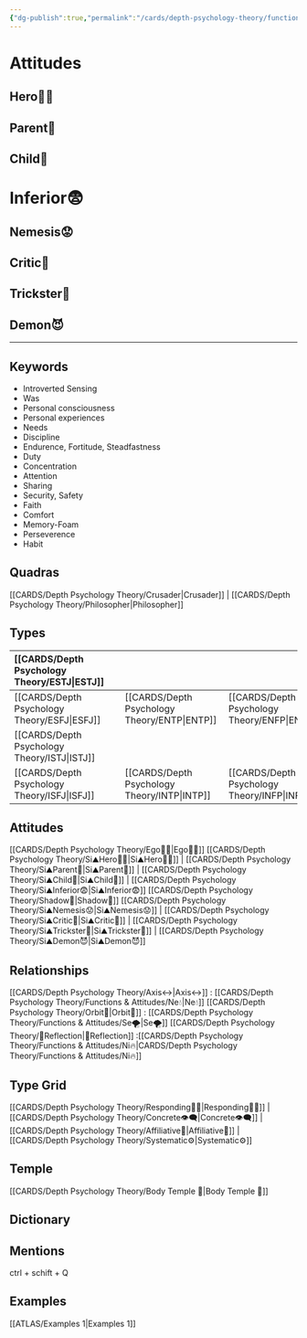 ```yaml
---
{"dg-publish":true,"permalink":"/cards/depth-psychology-theory/functions-and-attitudes/si/","created":"2022-12-27T21:21:32.893+01:00","updated":"2023-04-25T19:17:02.861+02:00"}
---
```


# Attitudes 

## Hero🦸‍♂️ 
## Parent🤨 
## Child👼 
# Inferior😨
## Nemesis😟
## Critic🤔
## Trickster🤡
## Demon😈 

--- 
## Keywords
- Introverted Sensing
- Was
- Personal consciousness
- Personal experiences
- Needs
- Discipline
- Endurence, Fortitude, Steadfastness
- Duty
- Concentration
- Attention
- Sharing
- Security, Safety
- Faith
- Comfort
- Memory-Foam
- Perseverence
- Habit  

## Quadras
[[CARDS/Depth Psychology Theory/Crusader\|Crusader]] | [[CARDS/Depth Psychology Theory/Philosopher\|Philosopher]] 

## Types 

| [[CARDS/Depth Psychology Theory/ESTJ\|ESTJ]]&nbsp; | |   | |
|:---------------|:-----------|:---------------|:---------------|
| [[CARDS/Depth Psychology Theory/ESFJ\|ESFJ]]       |  | [[CARDS/Depth Psychology Theory/ENTP\|ENTP]]&nbsp; | [[CARDS/Depth Psychology Theory/ENFP\|ENFP]]       |
| [[CARDS/Depth Psychology Theory/ISTJ\|ISTJ]]       |  |   |    |
| [[CARDS/Depth Psychology Theory/ISFJ\|ISFJ]]&nbsp; |  |  [[CARDS/Depth Psychology Theory/INTP\|INTP]]      | [[CARDS/Depth Psychology Theory/INFP\|INFP]]       |  

## Attitudes
[[CARDS/Depth Psychology Theory/Ego🙋‍♂️\|Ego🙋‍♂️]]
[[CARDS/Depth Psychology Theory/Si⛰️Hero🦸‍♂️\|Si⛰️Hero🦸‍♂️]] | [[CARDS/Depth Psychology Theory/Si⛰️Parent🤨\|Si⛰️Parent🤨]] | [[CARDS/Depth Psychology Theory/Si⛰️Child👼\|Si⛰️Child👼]] | [[CARDS/Depth Psychology Theory/Si⛰️Inferior😨\|Si⛰️Inferior😨]]
[[CARDS/Depth Psychology Theory/Shadow👤\|Shadow👤]] 
[[CARDS/Depth Psychology Theory/Si⛰️Nemesis😟\|Si⛰️Nemesis😟]] | [[CARDS/Depth Psychology Theory/Si⛰️Critic🤔\|Si⛰️Critic🤔]] | [[CARDS/Depth Psychology Theory/Si⛰️Trickster🤡\|Si⛰️Trickster🤡]] | [[CARDS/Depth Psychology Theory/Si⛰️Demon😈\|Si⛰️Demon😈]]

## Relationships 
[[CARDS/Depth Psychology Theory/Axis↔️\|Axis↔️]] : [[CARDS/Depth Psychology Theory/Functions & Attitudes/Ne💧\|Ne💧]]
[[CARDS/Depth Psychology Theory/Orbit💫\|Orbit💫]] : [[CARDS/Depth Psychology Theory/Functions & Attitudes/Se🌪️\|Se🌪️]]
[[CARDS/Depth Psychology Theory/🔀Reflection\|🔀Reflection]]  :[[CARDS/Depth Psychology Theory/Functions & Attitudes/Ni🔥\|CARDS/Depth Psychology Theory/Functions & Attitudes/Ni🔥]] 

## Type Grid 
[[CARDS/Depth Psychology Theory/Responding🧘‍♂️\|Responding🧘‍♂️]] | [[CARDS/Depth Psychology Theory/Concrete👁️‍🗨️\|Concrete👁️‍🗨️]] | [[CARDS/Depth Psychology Theory/Affiliative🐜\|Affiliative🐜]] | [[CARDS/Depth Psychology Theory/Systematic⚙️\|Systematic⚙️]] 

## Temple 
[[CARDS/Depth Psychology Theory/Body Temple 🌳\|Body Temple 🌳]]

## Dictionary


## Mentions 
ctrl + schift + Q

## Examples 
[[ATLAS/Examples 1\|Examples 1]] 
